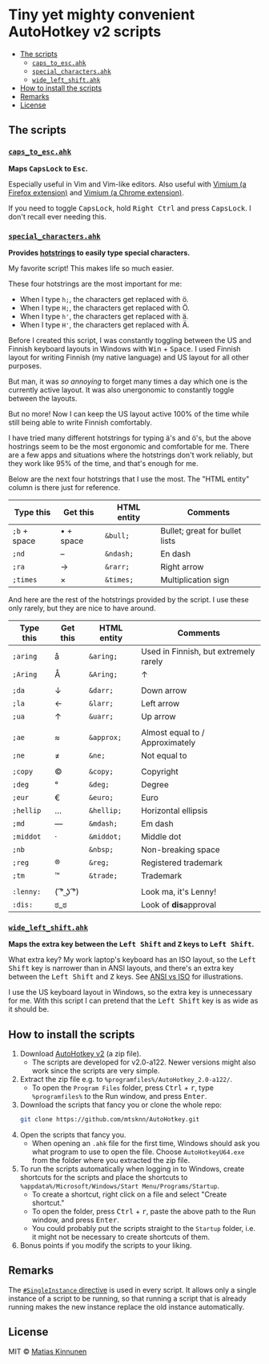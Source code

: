 # Tiny yet mighty convenient AutoHotkey v2 scripts

- [The scripts](#the-scripts)
  - [`caps_to_esc.ahk`](#caps_to_escahk)
  - [`special_characters.ahk`](#special_charactersahk)
  - [`wide_left_shift.ahk`](#wide_left_shiftahk)
- [How to install the scripts](#how-to-install-the-scripts)
- [Remarks](#remarks)
- [License](#license)

## The scripts

### [`caps_to_esc.ahk`](scripts/caps_to_esc.ahk)

**Maps <kbd>CapsLock</kbd> to <kbd>Esc</kbd>.**

Especially useful in Vim and Vim-like editors.
Also useful with
[Vimium (a Firefox extension)](https://addons.mozilla.org/en-US/firefox/addon/vimium-ff/)
and
[Vimium (a Chrome extension)](https://chrome.google.com/webstore/detail/vimium/dbepggeogbaibhgnhhndojpepiihcmeb).

If you need to toggle <kbd>CapsLock</kbd>,
hold <kbd>Right Ctrl</kbd> and press <kbd>CapsLock</kbd>.
I don't recall ever needing this.

### [`special_characters.ahk`](scripts/special_characters.ahk)

**Provides [hotstrings](https://lexikos.github.io/v2/docs/Hotstrings.htm)
to easily type special characters.**

My favorite script!
This makes life so much easier.

These four hotstrings are the most important for me:

- When I type `h;`, the characters get replaced with ö.
- When I type `H;`, the characters get replaced with Ö.
- When I type `h'`, the characters get replaced with ä.
- When I type `H'`, the characters get replaced with Ä.

Before I created this script,
I was constantly toggling between
the US and Finnish keyboard layouts
in Windows
with <kbd>Win</kbd> + <kbd>Space</kbd>.
I used
Finnish layout for writing Finnish (my native language)
and US layout for all other purposes.

But man, it was _so annoying_
to forget many times a day which one is the currently active layout.
It was also unergonomic to constantly toggle between the layouts.

But no more!
Now I can keep the US layout active 100% of the time
while still being able to write Finnish comfortably.

I have tried many different hotstrings for typing ä's and ö's,
but the above hostrings seem to be the most ergonomic and comfortable for me.
There are a few apps and situations
where the hotstrings don't work reliably,
but they work like 95% of the time,
and that's enough for me.

Below are the next four hotstrings
that I use the most.
The "HTML entity" column
is there just for reference.

| Type this    | Get this  | HTML entity | Comments
| ------------ | --------- | ----------- | --------
| `;b` + space | • + space | `&bull;`    | Bullet; great for bullet lists
| `;nd`        | –         | `&ndash;`   | En dash
| `;ra`        | →         | `&rarr;`    | Right arrow
| `;times`     | ×         | `&times;`   | Multiplication sign

And here are the rest of the hotstrings
provided by the script.
I use these only rarely,
but they are nice to have around.

| Type this    | Get this | HTML entity | Comments
| ------------ | -------- | ----------- | --------
| `;aring`     | å        | `&aring;`   | Used in Finnish, but extremely rarely
| `;Aring`     | Å        | `&Aring;`   | ↑
|              |          |             |
| `;da`        | ↓        | `&darr;`    | Down arrow
| `;la`        | ←        | `&larr;`    | Left arrow
| `;ua`        | ↑        | `&uarr;`    | Up arrow
|              |          |             |
| `;ae`        | ≈        | `&approx;`  | Almost equal to / Approximately
| `;ne`        | ≠        | `&ne;`      | Not equal to
|              |          |             |
| `;copy`      | ©        | `&copy;`    | Copyright
| `;deg`       | °        | `&deg;`     | Degree
| `;eur`       | €        | `&euro;`    | Euro
| `;hellip`    | …        | `&hellip;`  | Horizontal ellipsis
| `;md`        | —        | `&mdash;`   | Em dash
| `;middot`    | ·        | `&middot;`  | Middle dot
| `;nb`        |          | `&nbsp;`    | Non-breaking space
| `;reg`       | ®        | `&reg;`     | Registered trademark
| `;tm`        | ™        | `&trade;`   | Trademark
|              |          |             |
| `:lenny:`    | ( ͡° ͜ʖ ͡°) |             | Look ma, it's Lenny!
| `:dis:`      | ಠ_ಠ     |             | Look of **dis**approval

### [`wide_left_shift.ahk`](scripts/wide_left_shift.ahk)

**Maps the extra key
between the <kbd>Left Shift</kbd> and <kbd>Z</kbd> keys
to <kbd>Left Shift</kbd>.**

What extra key?
My work laptop's keyboard has an ISO layout,
so the <kbd>Left Shift</kbd> key is narrower than in ANSI layouts,
and there's an extra key
between the <kbd>Left Shift</kbd> and <kbd>Z</kbd> keys.
See [ANSI vs ISO](https://deskthority.net/wiki/ANSI_vs_ISO) for illustrations.

I use the US keyboard layout in Windows,
so the extra key is unnecessary for me.
With this script
I can pretend that
the <kbd>Left Shift</kbd> key is as wide as it should be.

## How to install the scripts

1. Download [AutoHotkey v2](https://www.autohotkey.com/v2/) (a zip file).
   - The scripts are developed for v2.0-a122.
     Newer versions might also work
     since the scripts are very simple.
2. Extract the zip file e.g. to `%programfiles%/AutoHotkey_2.0-a122/`.
   - To open the `Program Files` folder,
     press <kbd>Ctrl</kbd> + <kbd>r</kbd>,
     type `%programfiles%` to the Run window,
     and press <kbd>Enter</kbd>.
3. Download the scripts that fancy you
   or clone the whole repo:
   ```sh
   git clone https://github.com/mtsknn/AutoHotkey.git
   ```
4. Open the scripts that fancy you.
   - When opening an `.ahk` file for the first time,
     Windows should ask you
     what program to use to open the file.
     Choose `AutoHotkeyU64.exe`
     from the folder where you extracted the zip file.
5. To run the scripts automatically
   when logging in to Windows,
   create shortcuts for the scripts
   and place the shortcuts
   to `%appdata%/Microsoft/Windows/Start Menu/Programs/Startup`.
   - To create a shortcut,
     right click on a file
     and select "Create shortcut."
   - To open the folder,
     press <kbd>Ctrl</kbd> + <kbd>r</kbd>,
     paste the above path to the Run window,
     and press <kbd>Enter</kbd>.
   - You could probably put the scripts straight to the `Startup` folder,
     i.e. it might not be necessary to create shortcuts of them.
6. Bonus points if you modify the scripts to your liking.

## Remarks

The [`#SingleInstance` directive](https://lexikos.github.io/v2/docs/commands/_SingleInstance.htm)
is used in every script.
It allows only a single instance of a script to be running,
so that running a script that is already running
makes the new instance replace the old instance automatically.

## License

MIT &copy; [Matias Kinnunen](https://mtsknn.fi/)
